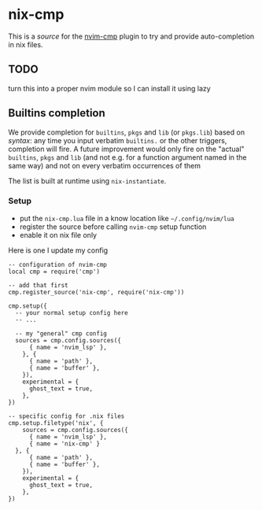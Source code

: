 # nix-cmp

This is a *source* for the [nvim-cmp](https://github.com/hrsh7th/nvim-cmp)
plugin to try and provide auto-completion in nix files.

## TODO
turn this into a proper nvim module so I can install it using lazy

## Builtins completion

We provide completion for `builtins`, `pkgs` and `lib` (or `pkgs.lib`) based
on _syntax_: any time you input verbatim `builtins.` or the other triggers,
completion will fire.
A future improvement would only fire on the "actual" `builtins`, `pkgs` and
`lib` (and not e.g. for a function argument named in the same way) and not on
every verbatim occurrences of them

The list is built at runtime using `nix-instantiate`.

### Setup
- put the `nix-cmp.lua` file in a know location like `~/.config/nvim/lua`
- register the source before calling `nvim-cmp` setup function
- enable it on nix file only

Here is one I update my config

```
-- configuration of nvim-cmp
local cmp = require('cmp')

-- add that first
cmp.register_source('nix-cmp', require('nix-cmp'))

cmp.setup({
  -- your normal setup config here
  -- ...

  -- my "general" cmp config
  sources = cmp.config.sources({
      { name = 'nvim_lsp' },
    }, {
      { name = 'path' },
      { name = 'buffer' },
    }),
    experimental = {
      ghost_text = true,
    },
})

-- specific config for .nix files
cmp.setup.filetype('nix', {
    sources = cmp.config.sources({
      { name = 'nvim_lsp' },
      { name = 'nix-cmp' }
  }, {
      { name = 'path' },
      { name = 'buffer' },
    }),
    experimental = {
      ghost_text = true,
    },
})
```
